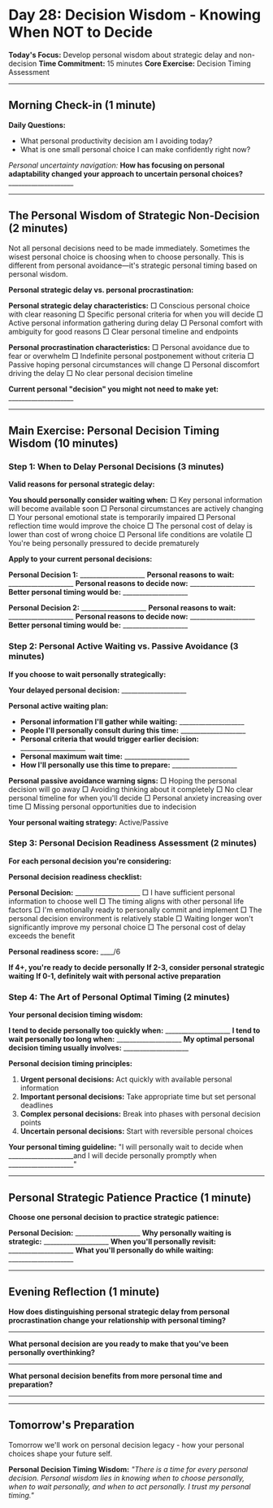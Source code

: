 # Day 28: Decision Wisdom - Knowing When NOT to Decide

**Today's Focus:** Develop personal wisdom about strategic delay and non-decision
**Time Commitment:** 15 minutes
**Core Exercise:** Decision Timing Assessment

---

## Morning Check-in (1 minute)

**Daily Questions:**
- What personal productivity decision am I avoiding today?
- What is one small personal choice I can make confidently right now?

*Personal uncertainty navigation:*
**How has focusing on personal adaptability changed your approach to uncertain personal choices?** ____________________

---

## The Personal Wisdom of Strategic Non-Decision (2 minutes)

Not all personal decisions need to be made immediately. Sometimes the wisest personal choice is choosing when to choose personally. This is different from personal avoidance—it's strategic personal timing based on personal wisdom.

**Personal strategic delay vs. personal procrastination:**

**Personal strategic delay characteristics:**
□ Conscious personal choice with clear reasoning
□ Specific personal criteria for when you will decide
□ Active personal information gathering during delay
□ Personal comfort with ambiguity for good reasons
□ Clear personal timeline and endpoints

**Personal procrastination characteristics:**
□ Personal avoidance due to fear or overwhelm
□ Indefinite personal postponement without criteria
□ Passive hoping personal circumstances will change
□ Personal discomfort driving the delay
□ No clear personal decision timeline

**Current personal "decision" you might not need to make yet:** ____________________

---

## Main Exercise: Personal Decision Timing Wisdom (10 minutes)

### Step 1: When to Delay Personal Decisions (3 minutes)

**Valid reasons for personal strategic delay:**

**You should personally consider waiting when:**
□ Key personal information will become available soon
□ Personal circumstances are actively changing
□ Your personal emotional state is temporarily impaired
□ Personal reflection time would improve the choice
□ The personal cost of delay is lower than cost of wrong choice
□ Personal life conditions are volatile
□ You're being personally pressured to decide prematurely

**Apply to your current personal decisions:**

**Personal Decision 1:** ____________________
**Personal reasons to wait:** ____________________
**Personal reasons to decide now:** ____________________
**Better personal timing would be:** ____________________

**Personal Decision 2:** ____________________
**Personal reasons to wait:** ____________________
**Personal reasons to decide now:** ____________________
**Better personal timing would be:** ____________________

### Step 2: Personal Active Waiting vs. Passive Avoidance (3 minutes)

**If you choose to wait personally strategically:**

**Your delayed personal decision:** ____________________

**Personal active waiting plan:**
- **Personal information I'll gather while waiting:** ____________________
- **People I'll personally consult during this time:** ____________________
- **Personal criteria that would trigger earlier decision:** ____________________
- **Personal maximum wait time:** ____________________
- **How I'll personally use this time to prepare:** ____________________

**Personal passive avoidance warning signs:**
□ Hoping the personal decision will go away
□ Avoiding thinking about it completely
□ No clear personal timeline for when you'll decide
□ Personal anxiety increasing over time
□ Missing personal opportunities due to indecision

**Your personal waiting strategy:** Active/Passive

### Step 3: Personal Decision Readiness Assessment (2 minutes)

**For each personal decision you're considering:**

**Personal decision readiness checklist:**

**Personal Decision:** ____________________
□ I have sufficient personal information to choose well
□ The timing aligns with other personal life factors
□ I'm emotionally ready to personally commit and implement
□ The personal decision environment is relatively stable
□ Waiting longer won't significantly improve my personal choice
□ The personal cost of delay exceeds the benefit

**Personal readiness score:** ____/6

**If 4+, you're ready to decide personally**
**If 2-3, consider personal strategic waiting**
**If 0-1, definitely wait with personal active preparation**

### Step 4: The Art of Personal Optimal Timing (2 minutes)

**Your personal decision timing wisdom:**

**I tend to decide personally too quickly when:** ____________________
**I tend to wait personally too long when:** ____________________
**My optimal personal decision timing usually involves:** ____________________

**Personal decision timing principles:**
1. **Urgent personal decisions:** Act quickly with available personal information
2. **Important personal decisions:** Take appropriate time but set personal deadlines  
3. **Complex personal decisions:** Break into phases with personal decision points
4. **Uncertain personal decisions:** Start with reversible personal choices

**Your personal timing guideline:**
"I will personally wait to decide when ____________________and I will decide personally promptly when ____________________"

---

## Personal Strategic Patience Practice (1 minute)

**Choose one personal decision to practice strategic patience:**

**Personal Decision:** ____________________
**Why personally waiting is strategic:** ____________________
**When you'll personally revisit:** ____________________
**What you'll personally do while waiting:** ____________________

---

## Evening Reflection (1 minute)

**How does distinguishing personal strategic delay from personal procrastination change your relationship with personal timing?**
____________________

**What personal decision are you ready to make that you've been personally overthinking?**
____________________

**What personal decision benefits from more personal time and preparation?**
____________________

---

## Tomorrow's Preparation
Tomorrow we'll work on personal decision legacy - how your personal choices shape your future self.

**Personal Decision Timing Wisdom:**
*"There is a time for every personal decision. Personal wisdom lies in knowing when to choose personally, when to wait personally, and when to act personally. I trust my personal timing."*